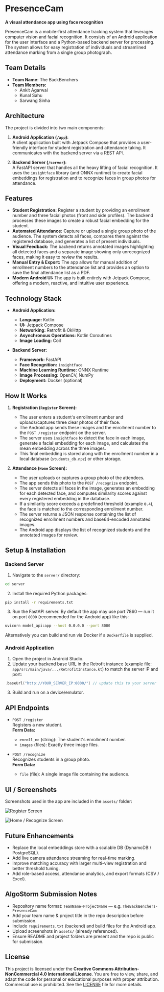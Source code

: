 # PresenceCam

**A visual attendance app using face recognition**

PresenceCam is a mobile-first attendance tracking system that leverages computer vision and facial recognition. It consists of an Android application for the user interface and a Python-based backend server for processing. The system allows for easy registration of individuals and streamlined attendance marking from a single group photograph.

## Team Details
- **Team Name:** The BackBenchers  
- **Team Members:**
  - Ankit Agarwal
  - Kunal Sahu
  - Sarwang Sinha

## Architecture

The project is divided into two main components:

1. **Android Application (`/app`):**  
   A client application built with Jetpack Compose that provides a user-friendly interface for student registration and attendance taking. It communicates with the backend server via a REST API.

2. **Backend Server (`/server`):**  
   A FastAPI server that handles all the heavy lifting of facial recognition. It uses the `insightface` library (and ONNX runtime) to create facial embeddings for registration and to recognize faces in group photos for attendance.

## Features

- **Student Registration:** Register a student by providing an enrollment number and three facial photos (front and side profiles). The backend processes these images to create a robust facial embedding for the student.  
- **Automated Attendance:** Capture or upload a single group photo of the audience. The system detects all faces, compares them against the registered database, and generates a list of present individuals.  
- **Visual Feedback:** The backend returns annotated images highlighting all detected faces and a separate image showing only unrecognized faces, making it easy to review the results.  
- **Manual Entry & Export:** The app allows for manual addition of enrollment numbers to the attendance list and provides an option to save the final attendance list as a PDF.  
- **Modern Android UI:** The app is built entirely with Jetpack Compose, offering a modern, reactive, and intuitive user experience.

## Technology Stack

- **Android Application:**
  - **Language:** Kotlin
  - **UI:** Jetpack Compose
  - **Networking:** Retrofit & OkHttp
  - **Asynchronous Operations:** Kotlin Coroutines
  - **Image Loading:** Coil

- **Backend Server:**
  - **Framework:** FastAPI
  - **Face Recognition:** `insightface`
  - **Machine Learning Runtime:** ONNX Runtime
  - **Image Processing:** OpenCV, NumPy
  - **Deployment:** Docker (optional)

## How It Works

1. **Registration (`Register` Screen):**
   - The user enters a student's enrollment number and uploads/captures three clear photos of their face.
   - The Android app sends these images and the enrollment number to the `POST /register` endpoint on the server.
   - The server uses `insightface` to detect the face in each image, generate a facial embedding for each image, and calculates the mean embedding across the three images.
   - This final embedding is stored along with the enrollment number in a local database (`students_db.npz`) or other storage.

2. **Attendance (`Home` Screen):**
   - The user uploads or captures a group photo of the attendees.
   - The app sends this photo to the `POST /recognize` endpoint.
   - The server detects all faces in the image, generates an embedding for each detected face, and computes similarity scores against every registered embedding in the database.
   - If a similarity score exceeds a predefined threshold (example `0.4`), the face is matched to the corresponding enrollment number.
   - The server returns a JSON response containing the list of recognized enrollment numbers and base64-encoded annotated images.
   - The Android app displays the list of recognized students and the annotated images for review.

## Setup & Installation

### Backend Server

1. Navigate to the `server/` directory:
```bash
cd server
```

2. Install the required Python packages:
```bash
pip install -r requirements.txt
```

3. Run the FastAPI server. By default the app may use port 7860 — run it on port `8000` (recommended for the Android app) like this:
```bash
uvicorn model_api:app --host 0.0.0.0 --port 8000
```
Alternatively you can build and run via Docker if a `Dockerfile` is supplied.

### Android Application

1. Open the project in Android Studio.  
2. Update your backend base URL in the Retrofit instance (example file: `app/src/main/java/.../RetrofitInstance.kt`) to match the server IP and port:
```kotlin
.baseUrl("http://YOUR_SERVER_IP:8000/") // update this to your server
```
3. Build and run on a device/emulator.

## API Endpoints

- `POST /register`  
  Registers a new student.  
  **Form Data:**
  - `enroll_no` (string): The student's enrollment number.
  - `images` (files): Exactly three image files.

- `POST /recognize`  
  Recognizes students in a group photo.  
  **Form Data:**
  - `file` (file): A single image file containing the audience.

## UI / Screenshots

Screenshots used in the app are included in the `assets/` folder:

![Register Screen](ScreenShots/screenshot2.jpeg)

![Home / Recognize Screen](ScreenShots/screenshot1.jpeg)

## Future Enhancements

- Replace the local embeddings store with a scalable DB (DynamoDB / PostgreSQL).  
- Add live camera attendance streaming for real-time marking.  
- Improve matching accuracy with larger multi-view registration and better threshold tuning.  
- Add role-based access, attendance analytics, and export formats (CSV / Excel).

## AlgoStorm Submission Notes

- Repository name format: `TeamName-ProjectName` — e.g. `TheBackBenchers-PresenceCam`  
- Add your team name & project title in the repo description before submission.  
- Include `requirements.txt` (backend) and build files for the Android app.  
- Upload screenshots in `assets/` (already referenced).  
- Ensure README and project folders are present and the repo is public for submission.

## License

This project is licensed under the **Creative Commons Attribution-NonCommercial 4.0 International License**. You are free to view, share, and adapt the code for personal or educational purposes with proper attribution. Commercial use is prohibited. See the [LICENSE](LICENSE) file for more details.
